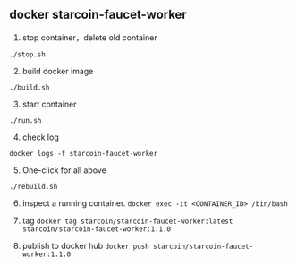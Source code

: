 ## docker starcoin-faucet-worker

1. stop container，delete old container

`./stop.sh`

2. build docker image

`./build.sh`

3. start container

`./run.sh`

4. check log

`docker logs -f starcoin-faucet-worker`

5. One-click for all above

`./rebuild.sh`

6. inspect a running container.
   `docker exec -it <CONTAINER_ID> /bin/bash`

7. tag
   `docker tag starcoin/starcoin-faucet-worker:latest starcoin/starcoin-faucet-worker:1.1.0`

8. publish to docker hub
   `docker push starcoin/starcoin-faucet-worker:1.1.0`
